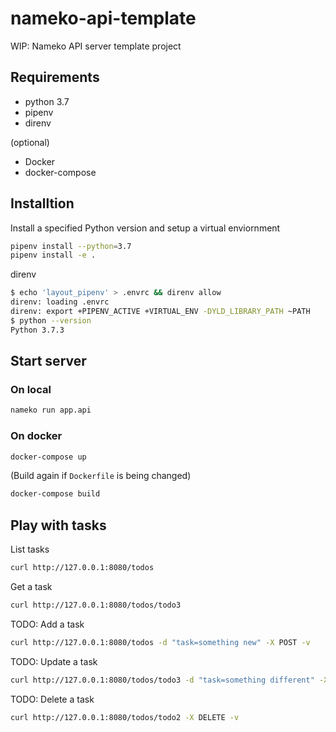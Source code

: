 # nameko-api-template

WIP: Nameko API server template project

## Requirements

- python 3.7
- pipenv
- direnv

(optional)

- Docker
- docker-compose

## Installtion

Install a specified Python version and setup a virtual enviornment

```bash
pipenv install --python=3.7
pipenv install -e .
```

direnv

```bash
$ echo 'layout_pipenv' > .envrc && direnv allow
direnv: loading .envrc
direnv: export +PIPENV_ACTIVE +VIRTUAL_ENV -DYLD_LIBRARY_PATH ~PATH
$ python --version
Python 3.7.3
```

## Start server

### On local

```bash
nameko run app.api
```

### On docker

```bash
docker-compose up
```

(Build again if `Dockerfile` is being changed)

```bash
docker-compose build
```

## Play with tasks

List tasks

```bash
curl http://127.0.0.1:8080/todos
```

Get a task

```bash
curl http://127.0.0.1:8080/todos/todo3
```

TODO: Add a task

```bash
curl http://127.0.0.1:8080/todos -d "task=something new" -X POST -v
```

TODO: Update a task

```bash
curl http://127.0.0.1:8080/todos/todo3 -d "task=something different" -X PUT -v
```

TODO: Delete a task

```bash
curl http://127.0.0.1:8080/todos/todo2 -X DELETE -v
```
